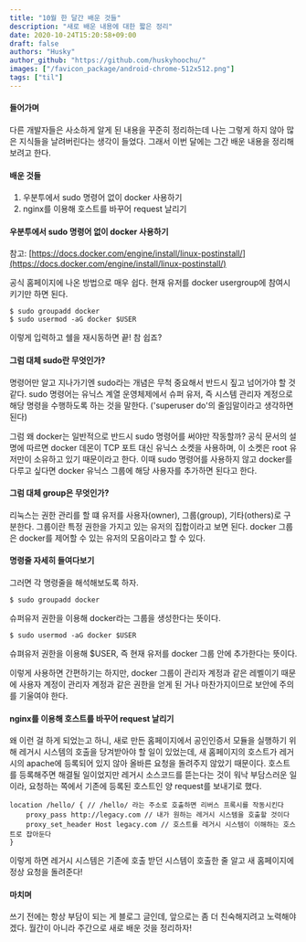 ```yaml
---
title: "10월 한 달간 배운 것들"
description: "새로 배운 내용에 대한 짧은 정리"
date: 2020-10-24T15:20:58+09:00
draft: false
authors: "Husky"
author_github: "https://github.com/huskyhoochu/"
images: ["/favicon_package/android-chrome-512x512.png"]
tags: ["til"]
---
```


#### 들어가며

다른 개발자들은 사소하게 알게 된 내용을 꾸준히 정리하는데 나는 그렇게 하지 않아 많은 지식들을 날려버린다는 생각이 들었다. 그래서 이번 달에는 그간 배운 내용을 정리해보려고 한다.

#### 배운 것들

1. 우분투에서 sudo 명령어 없이 docker 사용하기
2. nginx를 이용해 호스트를 바꾸어 request 날리기

#### 우분투에서 sudo 명령어 없이 docker 사용하기

참고: [https://docs.docker.com/engine/install/linux-postinstall/](https://docs.docker.com/engine/install/linux-postinstall/)

공식 홈페이지에 나온 방법으로 매우 쉽다. 현재 유저를 docker usergroup에 참여시키기만 하면 된다.

```
$ sudo groupadd docker
$ sudo usermod -aG docker $USER
```

이렇게 입력하고 쉘을 재시동하면 끝! 참 쉽죠?

#### 그럼 대체 sudo란 무엇인가?

명령어만 알고 지나가기엔 sudo라는 개념은 무척 중요해서 반드시 짚고 넘어가야 할 것 같다. sudo 명령어는 유닉스 계열 운영체제에서 슈퍼 유저, 즉 시스템 관리자 계정으로 해당 명령을 수행하도록 하는 것을 말한다. ('superuser do'의 줄임말이라고 생각하면 된다)

그럼 왜 docker는 일반적으로 반드시 sudo 명령어를 써야만 작동할까? 공식 문서의 설명에 따르면 docker 데몬이 TCP 포트 대신 유닉스 소켓을 사용하며, 이 소켓은 root 유저만이 소유하고 있기 때문이라고 한다. 이때 sudo 명령어를 사용하지 않고 docker를 다루고 싶다면 docker 유닉스 그룹에 해당 사용자를 추가하면 된다고 한다.

#### 그럼 대체 group은 무엇인가?

리눅스는 권한 관리를 할 떄 유저를 사용자(owner), 그룹(group), 기타(others)로 구분한다. 그룹이란 특정 권한을 가지고 있는 유저의 집합이라고 보면 된다. docker 그룹은 docker를 제어할 수 있는 유저의 모음이라고 할 수 있다.  

#### 명령줄 자세히 들여다보기

그러면 각 명령줄을 해석해보도록 하자.
```
$ sudo groupadd docker
```

슈퍼유저 권한을 이용해 docker라는 그룹을 생성한다는 뜻이다. 

```
$ sudo usermod -aG docker $USER
```

슈펴유저 권한을 이용해 $USER, 즉 현재 유저를 docker 그룹 안에 추가한다는 뜻이다.

이렇게 사용하면 간편하기는 하지만, docker 그룹이 관리자 계정과 같은 레벨이기 때문에 사용자 계정이 관리자 계정과 같은 권한을 얻게 된 거나 마찬가지이므로 보안에 주의를 기울여야 한다.


#### nginx를 이용해 호스트를 바꾸어 request 날리기

왜 이런 걸 하게 되었는고 하니, 새로 만든 홈페이지에서 공인인증서 모듈을 실행하기 위해 레거시 시스템의 호출을 당겨받아야 할 일이 있었는데, 새 홈페이지의 호스트가 레거시의 apache에 등록되어 있지 않아 올바른 요청을 돌려주지 않았기 때문이다. 호스트를 등록해주면 해결될 일이었지만 레거시 소스코드를 뜯는다는 것이 워낙 부담스러운 일이라, 요청하는 쪽에서 기존에 등록된 호스트인 양 request를 보내기로 했다.

```
location /hello/ { // /hello/ 라는 주소로 호출하면 리버스 프록시를 작동시킨다
    proxy_pass http://legacy.com // 내가 원하는 레거시 시스템을 호출할 것이다
    proxy_set_header Host legacy.com // 호스트를 레거시 시스템이 이해하는 호스트로 잡아둔다
}
``` 

이렇게 하면 레거시 시스템은 기존에 호출 받던 시스템이 호출한 줄 알고 새 홈페이지에 정상 요청을 돌려준다!

#### 마치며

쓰기 전에는 항상 부담이 되는 게 블로그 글인데, 앞으로는 좀 더 친숙해지려고 노력해야겠다. 월간이 아니라 주간으로 새로 배운 것을 정리하자!

